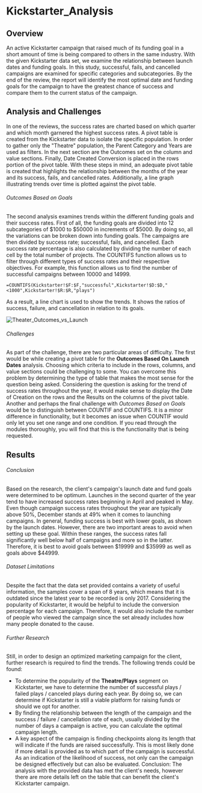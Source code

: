 # Kickstarter_Analysis

## Overview
An active Kickstarter campaign that raised much of its funding goal in a short amount of time is being compared to others in the same industry. With the given Kickstarter data set, we examine the relationship between launch dates and funding goals. In this study, successful, fails, and cancelled campaigns are examined for specific categories and subcategories. By the end of the review, the report will identify the most optimal date and funding goals for the campaign to have the greatest chance of success and compare them to the current status of the campaign.

## Analysis and Challenges
In one of the reviews, the success rates are charted based on which quarter and which month garnered the highest success rates. A pivot table is created from the Kickstarter data to isolate the specific population.  In order to gather only the "Theatre" population, the Parent Category and Years are used as filters. In the next section are the Outcomes set on the column and value sections. Finally, Date Created Conversion is placed in the rows portion of the pivot table. With these steps in mind, an adequate pivot table is created that highlights the relationship between the months of the year and its success, fails, and cancelled rates. Additionally, a line graph illustrating trends over time is plotted against the pivot table.

###### Outcomes Based on Goals
The second analysis examines trends within the different funding goals and their success rates. First of all, the funding goals are divided into 12 subcategories of $1000 to $50000 in increments of $5000. By doing so, all the variations can be broken down into funding goals. The campaigns are then divided by success rate; successful, fails, and cancelled. Each success rate percentage is also calculated by dividing the number of each cell by the total number of projects. The COUNTIFS function allows us to filter through different types of success rates and their respective objectives. For example, this function allows us to find the number of successful campaigns between 10000 and 14999.
```
=COUNTIFS(Kickstarter!$F:$F,"successful",Kickstarter!$D:$D,"<1000",Kickstarter!$R:$R,"plays")
```
As a result, a line chart is used to show the trends. It shows the ratios of success, failure, and cancellation in relation to its goals.

![Theater_Outcomes_vs_Launch](https://user-images.githubusercontent.com/99752443/157615382-d38cd636-4389-4e50-9a59-b9c4bb9e21f1.png)


###### Challenges
As part of the challenge, there are two particular areas of difficulty. The first would be while creating a pivot table for the **Outcomes Based On Launch Dates** analysis. Choosing which criteria to include in the rows, columns, and value sections could be challenging to some. You can overcome this problem by determining the type of table that makes the most sense for the question being asked. Considering the question is asking for the trend of success rates throughout the year, it would make sense to display the Date of Creation on the rows and the Results on the columns of the pivot table.
Another and perhaps the final challenge with *Outcomes Based on Goals* would be to distinguish between COUNTIF and COUNTIFS. It is a minor difference in functionality, but it becomes an issue when COUNTIF would only let you set one range and one condition. If you read through the modules thoroughly, you will find that this is the functionality that is being requested.

## Results
###### Conclusion
Based on the research, the client's campaign's launch date and fund goals were determined to be optimum. Launches in the second quarter of the year tend to have increased success rates beginning in April and peaked in May. Even though campaign success rates throughout the year are typically above 50%, December stands at 49% when it comes to launching campaigns.
In general, funding success is best with lower goals, as shown by the launch dates. However, there are two important areas to avoid when setting up these goal. Within these ranges, the success rates fall significantly well below half of campaigns and more so in the latter. Therefore, it is best to avoid goals between $19999 and $35999 as well as goals above $44999.

###### Dataset Limitations
Despite the fact that the data set provided contains a variety of useful information, the samples cover a span of 8 years, which means that it is outdated since the latest year to be recorded is only 2017. Considering the popularity of Kickstarter, it would be helpful to include the conversion percentage for each campaign. Therefore, it would also include the number of people who viewed the campaign since the set already includes how many people donated to the cause.

###### Further Research
Still, in order to design an optimized marketing campaign for the client, further research is required to find the trends. The following trends could be found:
* To determine the popularity of the **Theatre/Plays** segment on Kickstarter, we have to determine the number of successful plays / failed plays / canceled plays during each year. By doing so, we can determine if Kickstarter is still a viable platform for raising funds or should we opt for another.
* By finding the relationship between the length of the campaign and the success / failure / cancellation rate of each, usually divided by the number of days a campaign is active, you can calculate the optimal campaign length.
* A key aspect of the campaign is finding checkpoints along its length that will indicate if the funds are raised successfully. This is most likely done if more detail is provided as to which part of the campaign is successful. As an indication of the likelihood of success, not only can the campaign be designed effectively but can also be evaluated.
Conclusion: The analysis with the provided data has met the client's needs, however there are more details left on the table that can benefit the client's Kickstarter campaign.
